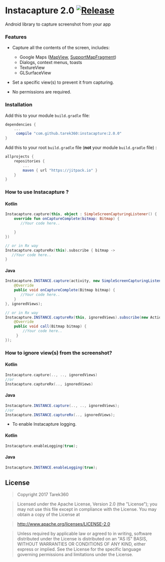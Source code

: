 # Instacapture 2.0 [![Release](https://jitpack.io/v/tarek360/instacapture.svg)](https://jitpack.io/#tarek360/instacapture)

Android library to capture screenshot from your app


### Features
- Capture all the contents of the screen, includes:
   - Google Maps ([MapView](https://developers.google.com/android/reference/com/google/android/gms/maps/MapView), [SupportMapFragment](https://developers.google.com/android/reference/com/google/android/gms/maps/SupportMapFragment)) 
   - Dialogs, context menus, toasts
   - TextureView
   - GLSurfaceView

- Set a specific view(s) to prevent it from capturing.
- No permissions are required.


### Installation

Add this to your module `build.gradle` file:
```gradle
dependencies {
	...
	 compile "com.github.tarek360:instacapture:2.0.0"
}
```

Add this to your root `build.gradle` file (**not** your module `build.gradle` file) :
```gradle
allprojects {
	repositories {
		...
		maven { url "https://jitpack.io" }
	}
}
```


### How to use Instacapture ?

#### Kotlin

```kotlin
Instacapture.capture(this, object : SimpleScreenCapturingListener() {
    override fun onCaptureComplete(bitmap: Bitmap) {
       //Your code here..

    }
})

// or in Rx way
Instacapture.captureRx(this).subscribe { bitmap ->
   //Your code here..
}
```

#### Java

```java
Instacapture.INSTANCE.capture(activity, new SimpleScreenCapturingListener() {
    @Override
    public void onCaptureComplete(Bitmap bitmap) {
       //Your code here..
    }
}, ignoredViews);

// or in Rx way
Instacapture.INSTANCE.captureRx(this, ignoredViews).subscribe(new Action1<Bitmap>() {
    @Override
    public void call(Bitmap bitmap) {
        //Your code here..
     }
});

```
    
### How to ignore view(s) from the screenshot?

#### Kotlin

```kotlin
Instacapture.capture(.., .., ignoredViews)
//or
Instacapture.captureRx(.., ignoredViews)
```
#### Java

```java
Instacapture.INSTANCE.capture(.., .., ignoredViews);
//or
Instacapture.INSTANCE.captureRx(.., ignoredViews);
```


- To enable Instacapture logging.

#### Kotlin

```kotlin
Instacapture.enableLogging(true);
```
#### Java

```java
Instacapture.INSTANCE.enableLogging(true);
```


## License

>Copyright 2017 Tarek360

>Licensed under the Apache License, Version 2.0 (the "License");
you may not use this file except in compliance with the License.
You may obtain a copy of the License at

>   http://www.apache.org/licenses/LICENSE-2.0

>Unless required by applicable law or agreed to in writing, software
distributed under the License is distributed on an "AS IS" BASIS,
WITHOUT WARRANTIES OR CONDITIONS OF ANY KIND, either express or implied.
See the License for the specific language governing permissions and
limitations under the License.
